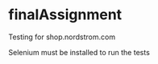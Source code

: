 finalAssignment
===============

Testing for shop.nordstrom.com

Selenium must be installed to run the tests
